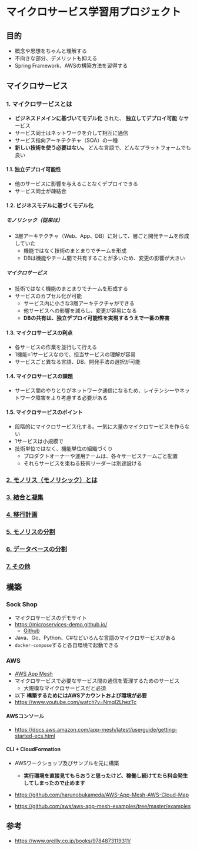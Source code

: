 # マイクロサービス学習用プロジェクト

## 目的

* 概念や思想をちゃんと理解する
* 不向きな部分、デメリットも抑える
* Spring Framework、AWSの構築方法を習得する

## マイクロサービス

### 1. マイクロサービスとは

* **ビジネスドメインに基づいてモデル化** された、 **独立してデプロイ可能** なサービス
* サービス同士はネットワークを介して相互に通信
* サービス指向アーキテクチャ（SOA）の一種
* **新しい技術を使う必要はない。** どんな言語で、どんなプラットフォームでも良い

#### 1.1. 独立デプロイ可能性

* 他のサービスに影響を与えることなくデプロイできる
* サービス同士が疎結合

#### 1.2. ビジネスモデルに基づくモデル化

##### モノリシック（従来は）

* 3層アーキテクチャ（Web、App、DB）に対して、層ごと開発チームを形成していた
    * 機能ではなく技術のまとまりでチームを形成
    * DBは機能やチーム間で共有することが多いため、変更の影響が大きい

##### マイクロサービス

* 技術ではなく機能のまとまりでチームを形成する
* サービスのカプセル化が可能
    * サービス内に小さな3層アーキテクチャができる   
    * 他サービスへの影響を減らし、変更が容易になる
    * **DBの共有は、独立デプロイ可能性を実現するうえで一番の弊害**

#### 1.3. マイクロサービスの利点

* 各サービスの作業を並行して行える
* 1機能=1サービスなので、担当サービスの理解が容易
* サービスごと異なる言語、DB、開発手法の選択が可能

#### 1.4. マイクロサービスの課題

* サービス間のやりとりがネットワーク通信になるため、レイテンシーやネットワーク障害をより考慮する必要がある

#### 1.5. マイクロサービスのポイント

* 段階的にマイクロサービス化する。一気に大量のマイクロサービスを作らない
* 1サービスは小規模で
* 技術単位ではなく、機能単位の組織づくり
    * プロダクトオーナーや運用チームは、各々サービスチームごと配置
    * それらサービスを束ねる技術リーダーは別途設ける

### [2. モノリス（モノリシック）とは](doc/2.monolithic.md)

### [3. 結合と凝集](doc/3.coupling_cohesion.md)

### [4. 移行計画](doc/4.migration_plan.md)

### [5. モノリスの分割](doc/5.monolithic_division.md)

### [6. データベースの分割](doc/6.database_division.md)

### [7. その他](doc/7.others.md)

## 構築

### Sock Shop

* マイクロサービスのデモサイト
* https://microservices-demo.github.io/
    * [Github](https://github.com/microservices-demo)
* Java、Go、Python、C#などいろんな言語のマイクロサービスがある
* `docker-compose`すると各自環境で起動できる

### AWS

* [AWS App Mesh](https://aws.amazon.com/jp/app-mesh/)
* マイクロサービスで必要なサービス間の通信を管理するためのサービス
   * 大規模なマイクロサービスだと必須
* 以下 **構築するためにはAWSアカウントおよび環境が必要**
* https://www.youtube.com/watch?v=Nmgl2LhezTc

#### AWSコンソール

* https://docs.aws.amazon.com/app-mesh/latest/userguide/getting-started-ecs.html

#### CLI + CloudFormation

* AWSワークショップ及びサンプルを元に構築
   * **実行環境を直接見てもらおうと思ったけど、稼働し続けてたら料金発生してしまったので止めます**

* https://github.com/harunobukameda/AWS-App-Mesh-AWS-Cloud-Map
* https://github.com/aws/aws-app-mesh-examples/tree/master/examples

## 参考

* https://www.oreilly.co.jp/books/9784873119311/
